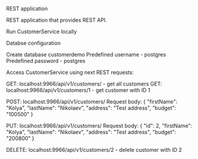 REST application

REST application that provides REST API.

Run CustomerService locally

Databse configuration

Create database customerdemo Predefined username - postgres Predefined password - postgres

Access CustomerService using next REST requests:

GET: localhost:9966/api/v1/customers/ - get all customers GET: localhost:9966/api/v1/customers/1 - get customer with ID 1

POST: localhost:9966/api/v1/customers/ Request body: { "firstName": "Kolya", "lastName": "Nikolaev", "address": "Test address", "budget": "100500" }

PUT: localhost:9966/api/v1/customers/ Request body: { "id": 2, "firstName": "Kolya", "lastName": "Nikolaev", "address": "Test address", "budget": "200800" }

DELETE: localhost:9966/api/v1/customers/2 - delete customer with ID 2
